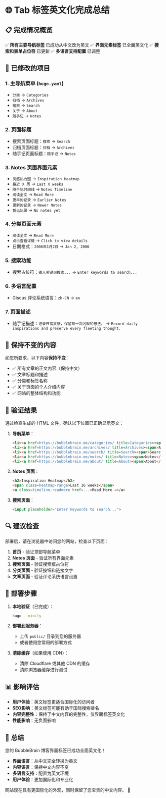 # 🌐 Tab 标签英文化完成总结

## 📋 完成情况概览

✅ **所有主要导航标签** 已成功从中文改为英文
✅ **界面元素标签** 已全面英文化
✅ **搜索和表单占位符** 已更新
✅ **多语言支持配置** 已调整

## 🔧 已修改的项目

### 1. 主导航菜单 (`hugo.yaml`)
- `分类` → `Categories`
- `归档` → `Archives` 
- `搜索` → `Search`
- `关于` → `About`
- `随手记` → `Notes`

### 2. 页面标题
- 搜索页面标题：`搜索` → `Search`
- 归档页面标题：`归档` → `Archives`
- 随手记页面标题：`随手记` → `Notes`

### 3. Notes 页面界面元素
- `灵感热力图` → `Inspiration Heatmap`
- `最近 X 周` → `Last X weeks`
- `随手记时间线` → `Notes Timeline`
- `阅读全文` → `Read More`
- `更早的记录` → `Earlier Notes`
- `更新的记录` → `Newer Notes`
- `暂无记录` → `No notes yet`

### 4. 分类页面元素
- `阅读全文` → `Read More`
- `点击查看详情` → `Click to view details`
- 日期格式：`2006年1月2日` → `Jan 2, 2006`

### 5. 搜索功能
- 搜索占位符：`输入关键词搜索...` → `Enter keywords to search...`

### 6. 多语言配置
- Giscus 评论系统语言：`zh-CN` → `en`

### 7. 页面描述
- 随手记描述：`记录日常灵感，保留每一次闪现的想法。` → `Record daily inspirations and preserve every fleeting thought.`

## 🎯 保持不变的内容

如您所要求，以下内容**保持不变**：
- ✅ 所有文章的正文内容（保持中文）
- ✅ 文章标题和描述
- ✅ 分类和标签名称
- ✅ 关于页面的个人介绍内容
- ✅ 网站的整体结构和功能

## 📝 验证结果

通过检查生成的 HTML 文件，确认以下位置已正确显示英文：

1. **导航菜单**：
   ```html
   <li><a href=https://bubblebrain.me/categories/ title=Categories><span>Categories</span></a></li>
   <li><a href=https://bubblebrain.me/archives/ title=Archives><span>Archives</span></a></li>
   <li><a href=https://bubblebrain.me/search/ title=Search><span>Search</span></a></li>
   <li><a href=https://bubblebrain.me/notes/ title=Notes><span>Notes</span></a></li>
   <li><a href=https://bubblebrain.me/about/ title=About><span>About</span></a></li>
   ```

2. **Notes 页面**：
   ```html
   <h2>Inspiration Heatmap</h2>
   <span class=heatmap-range>Last 16 weeks</span>
   <a class=timeline-readmore href=...>Read More →</a>
   ```

3. **搜索页面**：
   ```html
   <input placeholder="Enter keywords to search...">
   ```

## 🔍 建议检查

部署后，请在浏览器中访问您的网站，检查以下页面：

1. **首页** - 验证顶部导航菜单
2. **Notes 页面** - 验证所有界面元素
3. **搜索页面** - 验证搜索框占位符
4. **分类页面** - 验证按钮和链接文字
5. **文章页面** - 验证评论系统语言设置

## 🚀 部署步骤

1. **本地验证**（已完成）：
   ```bash
   hugo --minify
   ```

2. **部署到服务器**：
   - 上传 `public/` 目录到您的服务器
   - 或者使用您常用的部署方式

3. **清除缓存**（如果使用 CDN）：
   - 清除 Cloudflare 或其他 CDN 的缓存
   - 清除浏览器缓存进行测试

## 📊 影响评估

- **用户体验**：英文标签更适合国际化的访问者
- **SEO影响**：英文标签可能有助于国际搜索排名
- **内容完整性**：保持了中文内容的完整性，仅界面标签英文化
- **性能影响**：无负面影响

## 🎉 总结

您的 BubbleBrain 博客界面标签已成功全面英文化！

- **界面语言**：从中文完全转换为英文
- **内容语言**：保持中文内容不变
- **多语言支持**：配置为英文环境
- **用户体验**：更加国际化和专业化

网站现在具有更国际化的外观，同时保留了您宝贵的中文内容。 🌟